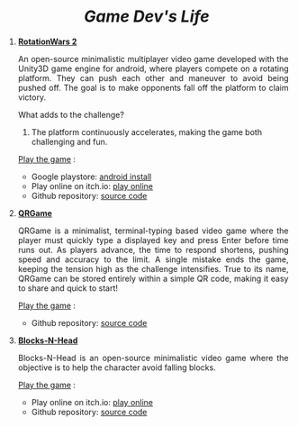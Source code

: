 <center><h1><b><i> Game Dev's Life </i></b></h1></center>
    
   <div>
     <ol>
     <li> <b><u>RotationWars 2</u></b>
     <p align="justify">
     An open-source minimalistic multiplayer video game developed with the Unity3D game engine for android, where players compete on a rotating platform. They can push each other and maneuver to avoid being pushed off. The goal is to make opponents fall off the platform to claim victory.
     </p>
     <p align="justify">
     What adds to the challenge?
    <ol>
    <li>The platform continuously accelerates, making the game both challenging and fun.</li>
    </ol>
     </p>
     <p align="justify">
     <u>Play the game</u> :
     <ul>
      <li>Google playstore: <a target="_blank" rel="noopener noreferrer" href="https://play.google.com/store/apps/details?id=ravin.developer.rotationwars2" target='_blank'>android install</a></li>
      <li>Play online on itch.io: <a target="_blank" rel="noopener noreferrer" href="https://ravinkumar.itch.io/rotationwars2">play online</a></li>
      <li>Github repository: <a target="_blank" rel="noopener noreferrer" href="https://github.com/mr-ravin/RotationWars2">source code</a></li>
     </ul>
     </p>
     </li>
     <li> <b><u>QRGame</u></b>
     <p align="justify">
     QRGame is a minimalist, terminal-typing based video game where the player must quickly type a displayed key and press Enter before time runs out. As players advance, the time to respond shortens, pushing speed and accuracy to the limit. A single mistake ends the game, keeping the tension high as the challenge intensifies. True to its name, QRGame can be stored entirely within a simple QR code, making it easy to share and quick to start!
     </p>
     <p align="justify">
     <u>Play the game</u> :
     <ul>
      <li>Github repository: <a target="_blank" rel="noopener noreferrer" href="https://github.com/mr-ravin/QRGame">source code</a></li>
     </ul>
     </p>
     </li>
     <li> <b><u>Blocks-N-Head</u></b>
     <p align="justify">
     Blocks-N-Head is an open-source minimalistic video game where the objective is to help the character avoid falling blocks.
     </p>
     <p align="justify">
     <u>Play the game</u> :
     <ul>
     <li>Play online on itch.io: <a target="_blank" rel="noopener noreferrer" href="https://ravinkumar.itch.io/blocks-n-head">play online</a></li>
      <li>Github repository: <a target="_blank" rel="noopener noreferrer" href="https://github.com/mr-ravin/Blocks-N-Head">source code</a></li>
     </ul>
     </p>
     </li>
    </ol>

